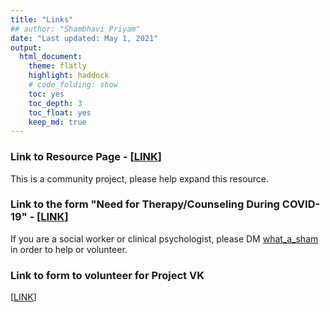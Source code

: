```yaml
---
title: "Links"
## author: "Shambhavi Priyam"
date: "Last updated: May 1, 2021"
output:
  html_document:
    theme: flatly
    highlight: haddock
    # code_folding: show
    toc: yes
    toc_depth: 3
    toc_float: yes
    keep_md: true
---
```




### Link to Resource Page - [[LINK](https://shambhavipriyam.github.io/covid_communityMH/index.html)]
This is a community project, please help expand this resource. 

### Link to the form "Need for Therapy/Counseling During COVID-19" - [[LINK](https://forms.gle/1BwEE94jK5uoBAtX6)]
If you are a social worker or clinical psychologist, please DM [what_a_sham](https://www.instagram.com/what_a_sham/) in order to help or volunteer.

### Link to form to volunteer for Project VK
[[LINK](https://docs.google.com/forms/d/e/1FAIpQLSdHQoSKthqQhRfQhQorXUL4fhonzqZpoO1b-FXPH60-5rhSFw/viewform)]

